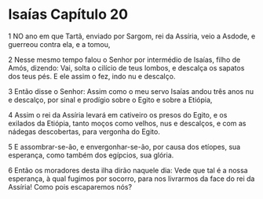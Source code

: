 # Isaías Capítulo 20

1	NO ano em que Tartã, enviado por Sargom, rei da Assíria, veio a Asdode, e guerreou contra ela, e a tomou,

2	Nesse mesmo tempo falou o Senhor por intermédio de Isaías, filho de Amós, dizendo: Vai, solta o cilício de teus lombos, e descalça os sapatos dos teus pés. E ele assim o fez, indo nu e descalço.

3	Então disse o Senhor: Assim como o meu servo Isaías andou três anos nu e descalço, por sinal e prodígio sobre o Egito e sobre a Etiópia,

4	Assim o rei da Assíria levará em cativeiro os presos do Egito, e os exilados da Etiópia, tanto moços como velhos, nus e descalços, e com as nádegas descobertas, para vergonha do Egito.

5	E assombrar-se-ão, e envergonhar-se-ão, por causa dos etíopes, sua esperança, como também dos egípcios, sua glória.

6	Então os moradores desta ilha dirão naquele dia: Vede que tal é a nossa esperança, à qual fugimos por socorro, para nos livrarmos da face do rei da Assíria! Como pois escaparemos nós?

